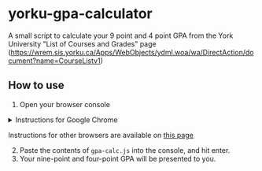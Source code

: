 # yorku-gpa-calculator

A small script to calculate your 9 point and 4 point GPA from the York University "List of Courses and Grades" page (https://wrem.sis.yorku.ca/Apps/WebObjects/ydml.woa/wa/DirectAction/document?name=CourseListv1)

## How to use

1. Open your browser console
<details>
  <summary>Instructions for Google Chrome</summary>

  - Open the Chrome Menu in the upper-right-hand corner of the browser window and select More Tools > Developer Tools.
  - **Or**: You can also use <kbd>Option</kbd> + <kbd>⌘</kbd> + <kbd>J</kbd> (on macOS), or <kbd>Shift</kbd> + <kbd>CTRL</kbd> + <kbd>J</kbd> (on Windows/Linux).
    - The console will either open up within your existing Chrome window, or in a new window. You may have to select the Console tab.
</details>

Instructions for other browsers are available on [this page](https://balsamiq.com/support/faqs/browserconsole/#google-chrome)


2. Paste the contents of `gpa-calc.js` into the console, and hit enter. 
3. Your nine-point and four-point GPA will be presented to you.
